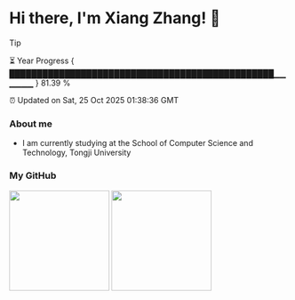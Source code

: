 
<h1>Hi there, I'm Xiang Zhang! 👋</h1>

> [!TIP]
> ⏳ Year Progress { ████████████████████████████████████████████████▁▁▁▁▁▁ } 81.39 %
>
> ⏰ Updated on Sat, 25 Oct 2025 01:38:36 GMT

### About me
* I am currently studying at the School of Computer Science and Technology, Tongji University

### My GitHub
<image src="https://github-readme-stats.vercel.app/api?username=Muoow&hide=contribs,prs" style="height: 180px"/>
<image src="https://github-readme-stats.vercel.app/api/top-langs/?username=Muoow&layout=compact&theme=default" style="height: 180px"/>

